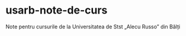 usarb-note-de-curs
==================

Note pentru cursurile de la Universitatea de Stst „Alecu Russo” din Bălți
